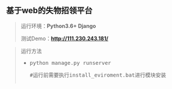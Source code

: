 ## 基于web的失物招领平台

> 运行环境：**Python3.6+ Django**
>
> 测试Demo：**<http://111.230.243.181/>**

> 运行方法
>
> - <pre>python manage.py runserver<pre>
>   #运行前需要执行install_eviroment.bat进行模块安装

